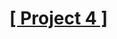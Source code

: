 <h1>
  <a href="https://github.com/Miraj1727/LGMVIP-WEB/tree/main/Task%20Number%204/Calculator">[ Project 4 ]</a>
</h1>

<img src="">
